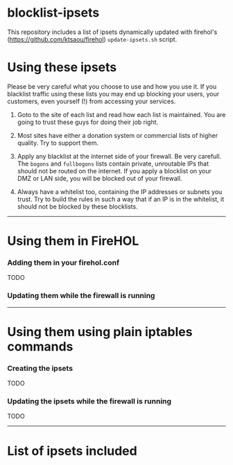 # blocklist-ipsets

This repository includes a list of ipsets dynamically updated with
firehol's (https://github.com/ktsaou/firehol) `update-ipsets.sh`
script.

# Using these ipsets
Please be very careful what you choose to use and how you use it. If you blacklist traffic using these lists you may end up blocking your users, your customers, even yourself (!) from accessing your services.

1. Goto to the site of each list and read how each list is maintained. You are going to trust these guys for doing their job right.

2. Most sites have either a donation system or commercial lists of higher quality. Try to support them. 

3. Apply any blacklist at the internet side of your firewall. Be very carefull. The `bogons` and `fullbogons` lists contain private, unroutable IPs that should not be routed on the internet. If you apply a blocklist on your DMZ or LAN side, you will be blocked out of your firewall.

4. Always have a whitelist too, containing the IP addresses or subnets you trust. Try to build the rules in such a way that if an IP is in the whitelist, it should not be blocked by these blocklists.

---

# Using them in FireHOL

### Adding them in your firehol.conf
TODO

### Updating them while the firewall is running

---

# Using them using plain iptables commands

### Creating the ipsets
TODO

### Updating the ipsets while the firewall is running
TODO

---

# List of ipsets included
